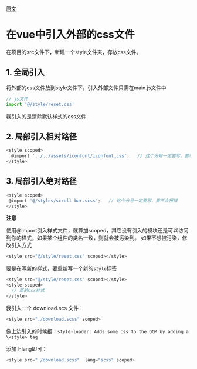 [原文](https://cloud.tencent.com/developer/article/2154338)

# 在vue中引入外部的css文件

在项目的src文件下，新建一个style文件夹，存放css文件。



## 1. 全局引入

将外部的css文件放到style文件下，引入外部文件只需在main.js文件中

```javascript
// js文件
import '@/style/reset.css'
```

我引入的是清除默认样式的css文件



## 2. 局部引入相对路径

```javascript
<style scoped>
  @import '../../assets/iconfont/iconfont.css';   // 这个分号一定要写，要不会报错
</style>
```



## 3. 局部引入绝对路径

```javascript
<style scoped>
 @import '@/styles/scroll-bar.scss';   // 这个分号一定要写，要不会报错
</style>
```

**注意**

使用@import引入样式文件，就算加scoped，其它没有引入的模块还是可以访问到你的样式，如果某个组件的类名一致，则就会被污染到。 如果不想被污染，修改引入方式

```javascript
<style src="@/style/reset.css" scoped></style>
```

要是在写新的样式，要重新写一个新的`style`标签

```javascript
<style src="@/style/reset.css" scoped></style>
<style scoped>
  // 新的css样式
</style>
```

我引入一个 download.scs 文件：

```javascript
<style src="./download.scss" scoped>
```

像上边引入的时候报：`style-loader: Adds some css to the DOM by adding a \<style> tag`

添加上lang即可：

```javascript
<style src="./download.scss"  lang="scss" scoped>
```

